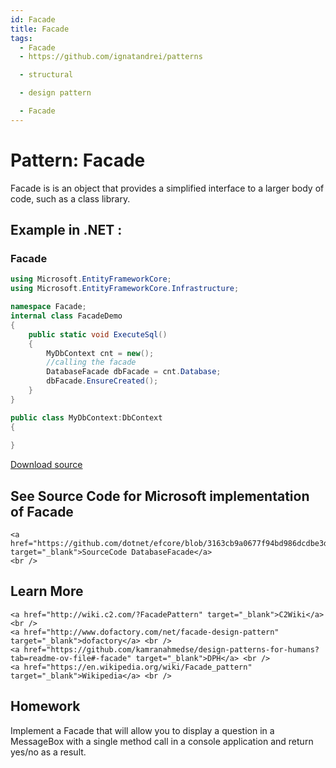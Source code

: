 ```yaml
---
id: Facade
title: Facade
tags:
  - Facade
  - https://github.com/ignatandrei/patterns

  - structural

  - design pattern

  - Facade
---
```


# Pattern:  Facade

Facade is is an object that provides a simplified interface to a larger body of code, such as a class library.    <br />

## Example in .NET : 


###  Facade
```csharp showLineNumbers title="Facade example for Pattern Facade"
using Microsoft.EntityFrameworkCore;
using Microsoft.EntityFrameworkCore.Infrastructure;

namespace Facade;
internal class FacadeDemo
{
    public static void ExecuteSql()
    {
        MyDbContext cnt = new();
        //calling the facade
        DatabaseFacade dbFacade = cnt.Database;
        dbFacade.EnsureCreated(); 
    }
}

public class MyDbContext:DbContext
{
    
}


```


[Download source](/zipSourceCodes/facade.zip)



## See Source Code for Microsoft implementation of Facade

    <a href="https://github.com/dotnet/efcore/blob/3163cb9a0677f94bd986dcdbe3d6026d4f743c73/src/EFCore/Infrastructure/DatabaseFacade.cs#L15" target="_blank">SourceCode DatabaseFacade</a>
    <br />


## Learn More

    <a href="http://wiki.c2.com/?FacadePattern" target="_blank">C2Wiki</a> <br />
    <a href="http://www.dofactory.com/net/facade-design-pattern" target="_blank">dofactory</a> <br />
    <a href="https://github.com/kamranahmedse/design-patterns-for-humans?tab=readme-ov-file#-facade" target="_blank">DPH</a> <br />
    <a href="https://en.wikipedia.org/wiki/Facade_pattern" target="_blank">Wikipedia</a> <br />


## Homework

Implement a Facade that will allow you to display a question in a MessageBox with a single method call in a console application and return yes/no as a result.

